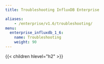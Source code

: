 ```yaml
---
title: Troubleshooting InfluxDB Enterprise

aliases:
    - /enterprise/v1.6/troubleshooting/
menu:
  enterprise_influxdb_1_6:
    name: Troubleshooting
    weight: 90
---
```


{{< children hlevel="h2" >}}

